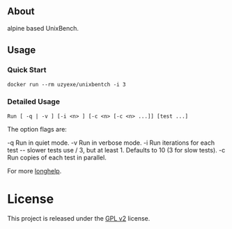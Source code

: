 ## About

alpine based UnixBench.

## Usage

### Quick Start

`docker run --rm uzyexe/unixbentch -i 3`

### Detailed Usage

`Run [ -q | -v ] [-i <n> ] [-c <n> [-c <n> ...]] [test ...]`

The option flags are:

  -q            Run in quiet mode.
  -v            Run in verbose mode.
  -i <count>    Run <count> iterations for each test -- slower tests
                use <count> / 3, but at least 1.  Defaults to 10 (3 for
                slow tests).
  -c <n>        Run <n> copies of each test in parallel.

For more [longhelp](https://github.com/kdlucas/byte-unixbench/blob/master/UnixBench/USAGE).

# License

This project is released under the [GPL v2](LICENSE.txt) license.
